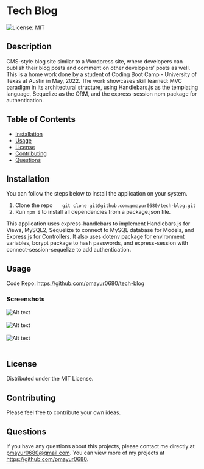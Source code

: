 # Tech Blog 
  ![License: MIT](https://img.shields.io/badge/License-MIT-yellow.svg)
  ## Description
  CMS-style blog site similar to a Wordpress site, where developers can publish their blog posts and comment on other developers’ posts as well. This is a home work done by a student of Coding Boot Camp - University of Texas at Austin in May, 2022. The work showcases skill learned: MVC paradigm in its architectural structure, using Handlebars.js as the templating language, Sequelize as the ORM, and the express-session npm package for authentication.
  ## Table of Contents
  - [Installation](#installation)
  - [Usage](#usage)
  - [License](#license)  
  - [Contributing](#contributing)
  - [Questions](#questions)  
  ## Installation
You can follow the steps below to install the application on your system.

1. Clone the repo
`    git clone git@github.com:pmayur0680/tech-blog.git
`    
2. Run `npm i` to install all dependencies from a package.json file.

This application uses express-handlebars to implement Handlebars.js for Views, MySQL2, Sequelize to connect to MySQL database for Models, and Express.js for Controllers. It also uses dotenv package for environment variables, bcrypt package to hash passwords, and express-session with connect-session-sequelize to add authentication.
  ## Usage
Code Repo: https://github.com/pmayur0680/tech-blog<br>
### Screenshots
![Alt text](https://user-images.githubusercontent.com/101486770/167270244-38be8778-c88b-4ec8-adcf-9d4d1e77b0ce.png?raw=true "Tech Blog Home Page")<br><br>
![Alt text](https://user-images.githubusercontent.com/101486770/167270374-cbb8bb73-f7db-43bc-aa6a-9f543e095af4.png?raw=true "Tech Blog User Dashboard")<br><br>
![Alt text](https://user-images.githubusercontent.com/101486770/167270299-83474c50-9415-4f43-b70f-63c17ef5bcb5.png?raw=true "Tech Blog User Dashboard")<br><br>

  ## License
Distributed under the MIT License.
  ## Contributing
Please feel free to contribute your own ideas.
  ## Questions
If you have any questions about this projects, please contact me directly at pmayur0680@gmail.com. You can view more of my projects at https://github.com/pmayur0680.
